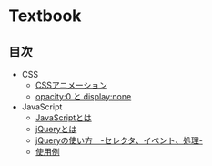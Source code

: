# Textbook

## 目次

- CSS
  - [CSSアニメーション](CSS/animation.md)
  - [opacity:0 と display:none](css/opacity_and_display.md)
- JavaScript
  - [JavaScriptとは](Javascript/introduction.md)
  - [jQueryとは](Javascript/jQuery.md)
  - [jQueryの使い方　-セレクタ、イベント、処理-](Javascript/jQuery_basic.md)
  - [使用例](Javascript/jQuery_examples.md)



